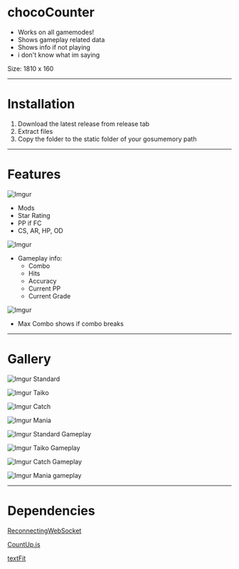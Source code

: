 # chocoCounter

* Works on all gamemodes!
* Shows gameplay related data
* Shows info if not playing
* i don't know what im saying

Size: 1810 x 160

---

# Installation

1. Download the latest release from release tab
2. Extract files
3. Copy the folder to the static folder of your gosumemory path

---

# Features

![Imgur](https://i.imgur.com/6UkIScp.gif)
* Mods
* Star Rating
* PP if FC
* CS, AR, HP, OD

![Imgur](https://i.imgur.com/RGcMVoC.gif)
* Gameplay info:
  * Combo
  * Hits
  * Accuracy
  * Current PP
  * Current Grade

![Imgur](https://i.imgur.com/EEyAYzd.gif)
* Max Combo shows if combo breaks

---

# Gallery

![Imgur](https://i.imgur.com/fQAmfyg.png)
Standard

![Imgur](https://i.imgur.com/WSq1PME.png)
Taiko

![Imgur](https://i.imgur.com/H3jJOjn.png)
Catch

![Imgur](https://i.imgur.com/ts7e8E3.png)
Mania

![Imgur](https://i.imgur.com/YGws5Kz.png)
Standard Gameplay

![Imgur](https://i.imgur.com/1TgibUF.png)
Taiko Gameplay

![Imgur](https://i.imgur.com/kyieFPI.png)
Catch Gameplay

![Imgur](https://i.imgur.com/xFGVkpP.png)
Mania gameplay

---

# Dependencies
[ReconnectingWebSocket](https://github.com/joewalnes/reconnecting-websocket)

[CountUp.js](https://github.com/inorganik/CountUp.js)

[textFit](https://github.com/STRML/textFit)
